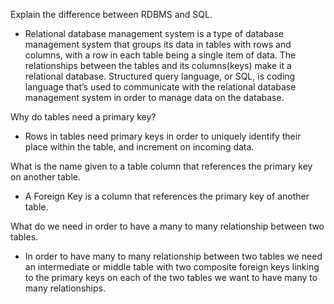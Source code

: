 Explain the difference between RDBMS and SQL.
  * Relational database management system is a type of database management system that groups its data in tables with rows and columns, with a row in each table being a single item of data. The relationships between the tables and its columns(keys) make it a relational database. Structured query language, or SQL, is coding language that’s used to communicate with the relational database management system in order to manage data on the database.


Why do tables need a primary key?
  * Rows in tables need primary keys in order to uniquely identify their place within the table, and increment on incoming data. 

What is the name given to a table column that references the primary key on another table.
  * A Foreign Key is a column that references the primary key of another table. 


What do we need in order to have a many to many relationship between two tables.

  * In order to have many to many relationship between two tables we need an intermediate or middle table with two composite foreign keys linking to the primary keys on each of the two tables we want to have many to many relationships. 
